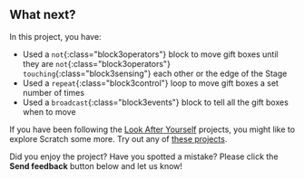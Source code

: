 ## What next?

In this project, you have:
+ Used a `not`{:class="block3operators"} block to move gift boxes until they are `not`{:class="block3operators"} `touching`{:class="block3sensing"} each other or the edge of the Stage
+ Used a `repeat`{:class="block3control"} loop to move gift boxes a set number of times
+ Used a `broadcast`{:class="block3events"} block to tell all the gift boxes when to move

If you have been following the [Look After Yourself](https://projects.raspberrypi.org/en/pathways/look-after-yourself) projects, you might like to explore Scratch some more. Try out any of [these projects](https://projects.raspberrypi.org/en/projects?software%5B%5D=scratch).

Did you enjoy the project? Have you spotted a mistake? Please click the **Send feedback** button below and let us know!
